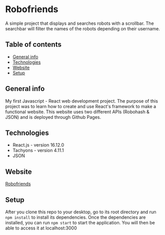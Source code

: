 # Robofriends
A simple project that displays and searches robots with a scrollbar. The searchbar will filter the names of the robots depending on their username.

## Table of contents
* [General info](#general-info)
* [Technologies](#technologies)
* [Website](#Website)
* [Setup](#setup)

## General info
My first Javascript - React web development project. The purpose of this project was to learn how to create and use React's framework to make a functional website. This website uses two different APIs (Robohash & JSON) and is deployed through Github Pages.

## Technologies
* React.js - version 16.12.0
* Tachyons - version 4.11.1
* JSON

## Website
[Robofriends](https://njjeske.github.io/robofriends/)

## Setup
After you clone this repo to your desktop, go to its root directory and run `npm install` to install its dependencies.
Once the dependencies are installed, you can run  `npm start` to start the application. You will then be able to access it at localhost:3000
